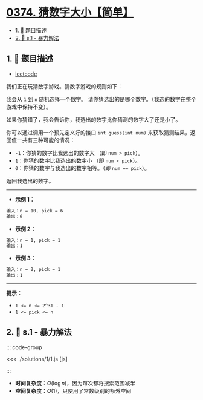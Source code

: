 # [0374. 猜数字大小【简单】](https://github.com/tnotesjs/TNotes.leetcode/tree/main/notes/0374.%20%E7%8C%9C%E6%95%B0%E5%AD%97%E5%A4%A7%E5%B0%8F%E3%80%90%E7%AE%80%E5%8D%95%E3%80%91)

<!-- region:toc -->

- [1. 📝 题目描述](#1--题目描述)
- [2. 🎯 s.1 - 暴力解法](#2--s1---暴力解法)

<!-- endregion:toc -->

## 1. 📝 题目描述

- [leetcode](https://leetcode.cn/problems/guess-number-higher-or-lower/)

我们正在玩猜数字游戏。猜数字游戏的规则如下：

我会从 `1` 到 `n` 随机选择一个数字。 请你猜选出的是哪个数字。（我选的数字在整个游戏中保持不变）。

如果你猜错了，我会告诉你，我选出的数字比你猜测的数字大了还是小了。

你可以通过调用一个预先定义好的接口 `int guess(int num)` 来获取猜测结果，返回值一共有三种可能的情况：

- `-1`：你猜的数字比我选出的数字大 （即 `num > pick`）。
- `1`：你猜的数字比我选出的数字小 （即 `num < pick`）。
- `0`：你猜的数字与我选出的数字相等。（即 `num == pick`）。

返回我选出的数字。

---

- **示例 1：**

```txt
输入：n = 10, pick = 6
输出：6
```

- **示例 2：**

```txt
输入：n = 1, pick = 1
输出：1
```

- **示例 3：**

```txt
输入：n = 2, pick = 1
输出：1
```

---

**提示：**

- `1 <= n <= 2^31 - 1`
- `1 <= pick <= n`

## 2. 🎯 s.1 - 暴力解法

::: code-group

<<< ./solutions/1/1.js [js]

:::

- **时间复杂度**：$O(\log n)$，因为每次都将搜索范围减半
- **空间复杂度**：$O(1)$，只使用了常数级别的额外空间
